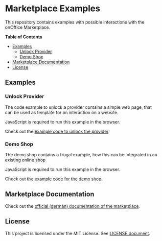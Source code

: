 # Marketplace Examples

This repository contains examples with possible interactions with the
onOffice Marketplace.

**Table of Contents**
* [Examples](#examples)
  * [Unlock Provider](#unlock-provider)
  * [Demo Shop](#demo-shop)
* [Marketplace Documentation](#marketplace-documentation)
* [License](#license)

## Examples

### Unlock Provider

The code example to unlock a provider contains a simple web page, that can be used
as template for an interaction on a website.

JavaScript is required to run this example in the browser.

Check out the [example code to unlock the provider](/examples/ProviderUnlock).

### Demo Shop

The demo shop contains a frugal example, how this can be integrated
in an existing online shop 

JavaScript is required to run this example in the browser.

Check out the [example code for the demo shop](/examples/Shop).

## Marketplace Documentation

Check out the
[official (german) documentation of the marketplace](https://www.marketplacedoc.onoffice.de/).

## License

This project is licensed under the MIT License. See [LICENSE document](/LICENSE).